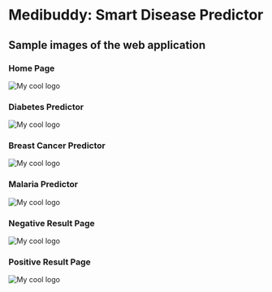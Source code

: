# Medibuddy: Smart Disease Predictor

## Sample images of the web application

### Home Page
<img src="images/Sample_Web_App_Images/sample1.png" alt="My cool logo"/>
<br>

### Diabetes Predictor
<img src="images/Sample_Web_App_Images/sample2.png" alt="My cool logo"/>
<br>

### Breast Cancer Predictor
<img src="images/Sample_Web_App_Images/sample3.png" alt="My cool logo"/>
<br>

### Malaria Predictor
<img src="images/Sample_Web_App_Images/sample4.png" alt="My cool logo"/>
<br>

### Negative Result Page
<img src="images/Sample_Web_App_Images/sample5.png" alt="My cool logo"/>
<br>

### Positive Result Page
<img src="images/Sample_Web_App_Images/sample6.png" alt="My cool logo"/>
